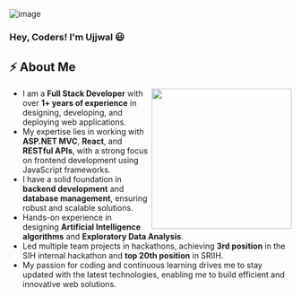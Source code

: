 ![image](https://user-images.githubusercontent.com/55041104/136643713-4cf8338e-2f59-4e2a-ad3b-df62f829e927.png)

### Hey, Coders! I'm Ujjwal 😃

## ⚡ About Me

<img align='right' src="https://media.giphy.com/media/M9gbBd9nbDrOTu1Mqx/giphy.gif" width="250">

- I am a **Full Stack Developer** with over **1+ years of experience** in designing, developing, and deploying web applications.
- My expertise lies in working with **ASP.NET MVC**, **React**, and **RESTful APIs**, with a strong focus on frontend development using JavaScript frameworks.
- I have a solid foundation in **backend development** and **database management**, ensuring robust and scalable solutions.
- Hands-on experience in designing **Artificial Intelligence algorithms** and **Exploratory Data Analysis**.
- Led multiple team projects in hackathons, achieving **3rd position** in the SIH internal hackathon and **top 20th position** in SRIIH.
- My passion for coding and continuous learning drives me to stay updated with the latest technologies, enabling me to build efficient and innovative web solutions.

<!--  ## Open Source Contribution:

<a href="https://github.com/GDSC-RCCIIT/General-Purpose-Scripts/commits?author=ujjwalkar0">
    <img width="100%" height="150px" src="https://github-readme-stats.vercel.app/api/pin/?username=ujjwalkar0&repo=General-Purpose-Scripts&show_icons=true&theme=dracula">
</a>
 -->
<!-- 
## PyPI Packages:

<div>
<a href="https://github.com/ujjwalkar0/gpscript">
    <img width="48%" src="https://github-readme-stats.vercel.app/api/pin/?username=ujjwalkar0&repo=gpscript&show_icons=true&theme=dracula&show_owner=ujjwal">
</a>
  
<a href="https://github.com/ujjwalkar0/object_detector">
    <img width="48%" align="right" src="https://github-readme-stats.vercel.app/api/pin/?username=ujjwalkar0&repo=object_detector&show_icons=true&theme=dracula&show_owner=ujjwal">
</a>

## Languages and Tools:

<div>
<img width="30%" height="240px" src="https://github-readme-stats.vercel.app/api/top-langs/?username=ujjwalkar0&langs_count=10&layout=compact&theme=dracula" >
<img width="50%" height="240px" src="https://github-profile-summary-cards.vercel.app/api/cards/profile-details?username=ujjwalkar0&theme=dracula" />
</div>

## Contributions:

 
<div>
  <img width="45%" align="right" src="https://github-readme-stats.vercel.app/api?username=ujjwalkar0&count_private=true&show_icons=true&theme=dracula">
  <img width="45%" src="https://github-readme-streak-stats.herokuapp.com/?user=ujjwalkar0&theme=dracula" />
</div>

 -->

